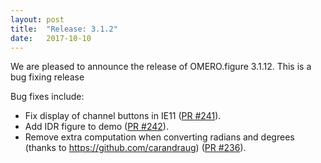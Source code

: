 ```yaml
---
layout: post
title:  "Release: 3.1.2"
date:   2017-10-10
---
```


We are pleased to announce the release of OMERO.figure 3.1.12.
This is a bug fixing release

Bug fixes include:

 - Fix display of channel buttons in IE11 ([PR #241](https://github.com/ome/omero-figure/pull/241)).
 - Add IDR figure to demo ([PR #242](https://github.com/ome/omero-figure/pull/242)).
 - Remove extra computation when converting radians and degrees (thanks to https://github.com/carandraug) ([PR #236](https://github.com/ome/omero-figure/pull/236)).
 